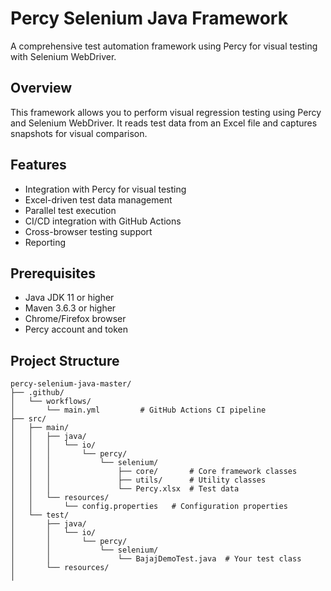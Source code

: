 # Percy Selenium Java Framework

A comprehensive test automation framework using Percy for visual testing with Selenium WebDriver.

## Overview

This framework allows you to perform visual regression testing using Percy and Selenium WebDriver. It reads test data from an Excel file and captures snapshots for visual comparison.

## Features

- Integration with Percy for visual testing
- Excel-driven test data management
- Parallel test execution
- CI/CD integration with GitHub Actions
- Cross-browser testing support
- Reporting

## Prerequisites

- Java JDK 11 or higher
- Maven 3.6.3 or higher
- Chrome/Firefox browser
- Percy account and token

## Project Structure

```
percy-selenium-java-master/
├── .github/
│   └── workflows/
│       └── main.yml         # GitHub Actions CI pipeline
├── src/
│   ├── main/
│   │   ├── java/
│   │   │   └── io/
│   │   │       └── percy/
│   │   │           └── selenium/
│   │   │               ├── core/       # Core framework classes
│   │   │               ├── utils/      # Utility classes
│   │   │               └── Percy.xlsx  # Test data
│   │   └── resources/
│   │       └── config.properties   # Configuration properties
│   └── test/
│       ├── java/
│       │   └── io/
│       │       └── percy/
│       │           └── selenium/
│       │               └── BajajDemoTest.java  # Your test class
│       └── resources/
│
